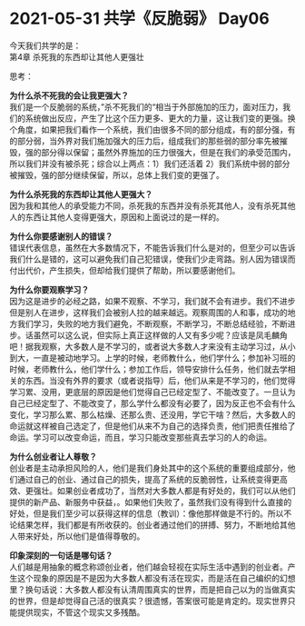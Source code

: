 # 2021-05-31 共学《反脆弱》 Day06
今天我们共学的是：  
第4章 杀死我的东西却让其他人更强壮

思考：

**为什么杀不死我的会让我更强⼤？**  
我们是一个反脆弱的系统，”杀不死我们的“相当于外部施加的压力，面对压力，我们的系统做出反应，产生了比这个压力更多、更大的力量，这让我们变的更强。换个角度，如果把我们看作一个系统，我们由很多不同的部分组成，有的部分强，有的部分弱，当外界对我们施加强大的压力后，组成我们的那些弱的部分率先被摧毁，强的部分得以保留；虽然外界施加的压力很强大，但是在我们的承受范围内，所以我们并没有被杀死；综合以上两点：1）我们还活着 2）我们系统中弱的部分被摧毁，强的部分继续保留，所以，总体上我们变的更强了。

**为什么杀死我的东⻄却让其他⼈更强⼤？**  
因为我和其他人的承受能力不同，杀死我的东西并没有杀死其他人，没有杀死其他人的东西让其他人变得更强大，原因和上面说过的是一样的。

**为什么你要感谢别⼈的错误？**  
错误代表信息，虽然在大多数情况下，不能告诉我们什么是对的，但至少可以告诉我们什么是错的，这可以避免我们自己犯错误，使我们少走弯路。别人因为错误而付出代价，产生损失，但却给我们提供了帮助，所以要感谢他们。

**为什么你要观察学习？**  
因为这是进步的必经之路，如果不观察、不学习，我们就不会有进步。我们不进步但是别人在进步，这样我们会被别人拉的越来越远。观察周围的人和事，成功的地方我们学习，失败的地方我们避免，不断观察，不断学习，不断总结经验，不断进步。话虽然可以这么说，但实际上真正这样做的人又有多少呢？应该是凤毛麟角吧！据我观察，大多数人是不学习的，或者说大多数人才来没有主动学习过，从小到大，一直是被动地学习。上学的时候，老师教什么，他们学什么；参加补习班的时候，老师教什么，他们学什么；参加工作后，领导安排什么任务，他们就去学相关的东西。当没有外界的要求（或者说指导）后，他们从来是不学习的，他们觉得学习累、没用，更底层的原因是他们觉得自己已经定型了、不能改变了。一旦认为自己已经定型了、不能改变了，那么学什么都没有必要了，因为反正也不会有什么变化，学习那么累、那么枯燥、还那么贵、还没用，学它干啥？然后，大多数人的命运就这样被自己选定了，但是他们从来不为自己的选择负责，他们把责任推给了命运。学习可以改变命运，而且，学习只能改变那些真去学习的人的命运。

**为什么创业者让⼈尊敬？**  
创业者是主动承担风险的人，他们是我们身处其中的这个系统的重要组成部分，他们通过自己的创业、通过自己的损失，提高了系统的反脆弱性，让系统变得更高效、更强壮。如果创业者成功了，当然对大多数人都是有好处的，我们可以从他们提供的新产品、新服务中获益，。如果他们失败了，虽然我们没有得到什么直接的好处，但是我们至少可以获得这样的信息（教训）：像他那样做是不行的。所以不论结果怎样，我们都是有所收获的。创业者通过他们的拼搏、努力，不断地给其他人带来好处，所以他们是值得尊敬的。

**印象深刻的⼀句话是哪句话？**  
人们越是用抽象的概念称颂创业者，他们越会轻视在实际生活中遇到的创业者。产生这个现象的原因是不是因为大多数人都没有活在现实，而是活在自己编织的幻想里？换句话说：大多数人都没有认清周围真实的世界，而是把自己以为的当做真实的世界，但是却觉得自己活的很真实？很遗憾，答案很可能是肯定的。现实世界只能提供现实，不管这个现实又多残酷。

